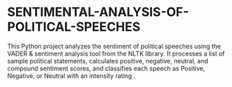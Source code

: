 # SENTIMENTAL-ANALYSIS-OF-POLITICAL-SPEECHES
This Python project analyzes the sentiment of political speeches using the VADER &amp; sentiment analysis tool from the NLTK library. It processes a list of sample political statements, calculates positive, negative, neutral, and compound sentiment scores, and classifies each speech as Positive, Negative, or Neutral with an intensity rating .

